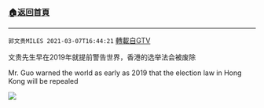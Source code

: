 ﻿###  [:house:返回首頁](https://github.com/ourhimalayas/txt)
---

`郭文贵MILES 2021-03-07T16:44:21` [轉載自GTV](https://gtv.org/web/#/UserInfo/5e596957357cc612d35a8044)

文贵先生早在2019年就提前警告世界，香港的选举法会被废除

Mr. Guo warned the world as early as 2019 that the election law in Hong Kong will be repealed

[![](https://filegroup.gtv.org/cdn-cgi/image/width=600/https://filegroup.gtv.org/group6/web/20210307/16/44/0/57c2d08c12c3a8fe2ec129688651506f.jpg)](https://filegroup.gtv.org/group6/web/20210307/16/44/0/412cdb5975b4f0386919a7b5baf2fb6f.mp4)